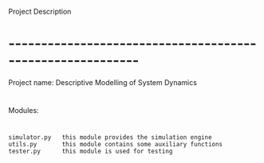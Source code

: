 Project Description
# ----------------------------------------------------------
Project name: Descriptive Modelling of System Dynamics
#
Modules:
#
    simulator.py   this module provides the simulation engine
    utils.py       this module contains some auxiliary functions
    tester.py      this module is used for testing
